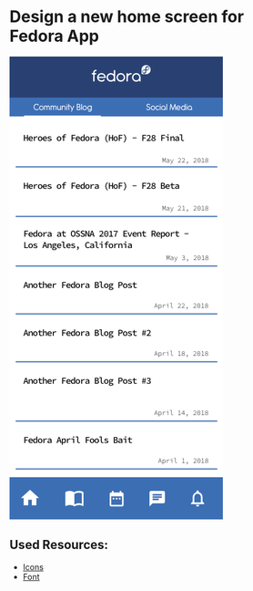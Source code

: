 # Design a new home screen for Fedora App
![](Fedora-App-Home-Screen.png)
## Used Resources:
- [Icons](https://www.xdguru.com/adobe-xd-icons-material/)
- [Font](https://www.1001fonts.com/antipasto-font.html)
